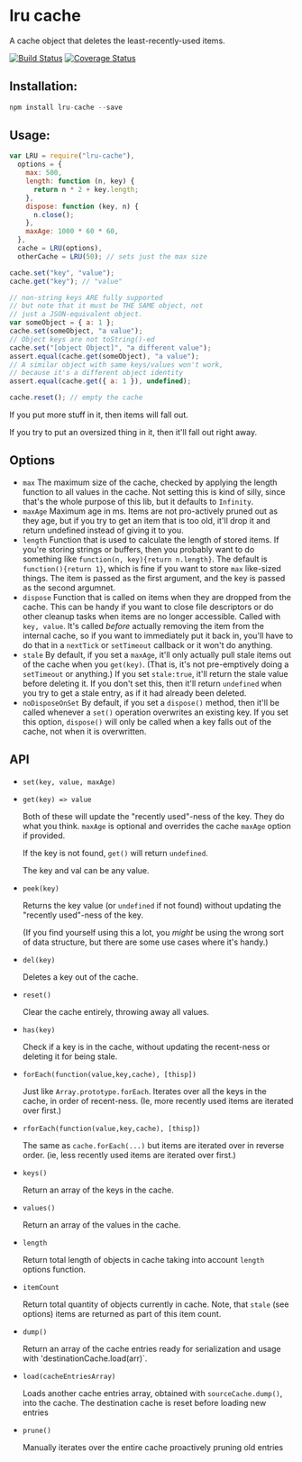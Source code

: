 # lru cache

A cache object that deletes the least-recently-used items.

[![Build Status](https://travis-ci.org/isaacs/node-lru-cache.svg?branch=master)](https://travis-ci.org/isaacs/node-lru-cache) [![Coverage Status](https://coveralls.io/repos/isaacs/node-lru-cache/badge.svg?service=github)](https://coveralls.io/github/isaacs/node-lru-cache)

## Installation:

```javascript
npm install lru-cache --save
```

## Usage:

```javascript
var LRU = require("lru-cache"),
  options = {
    max: 500,
    length: function (n, key) {
      return n * 2 + key.length;
    },
    dispose: function (key, n) {
      n.close();
    },
    maxAge: 1000 * 60 * 60,
  },
  cache = LRU(options),
  otherCache = LRU(50); // sets just the max size

cache.set("key", "value");
cache.get("key"); // "value"

// non-string keys ARE fully supported
// but note that it must be THE SAME object, not
// just a JSON-equivalent object.
var someObject = { a: 1 };
cache.set(someObject, "a value");
// Object keys are not toString()-ed
cache.set("[object Object]", "a different value");
assert.equal(cache.get(someObject), "a value");
// A similar object with same keys/values won't work,
// because it's a different object identity
assert.equal(cache.get({ a: 1 }), undefined);

cache.reset(); // empty the cache
```

If you put more stuff in it, then items will fall out.

If you try to put an oversized thing in it, then it'll fall out right
away.

## Options

- `max` The maximum size of the cache, checked by applying the length
  function to all values in the cache. Not setting this is kind of
  silly, since that's the whole purpose of this lib, but it defaults
  to `Infinity`.
- `maxAge` Maximum age in ms. Items are not pro-actively pruned out
  as they age, but if you try to get an item that is too old, it'll
  drop it and return undefined instead of giving it to you.
- `length` Function that is used to calculate the length of stored
  items. If you're storing strings or buffers, then you probably want
  to do something like `function(n, key){return n.length}`. The default is
  `function(){return 1}`, which is fine if you want to store `max`
  like-sized things. The item is passed as the first argument, and
  the key is passed as the second argumnet.
- `dispose` Function that is called on items when they are dropped
  from the cache. This can be handy if you want to close file
  descriptors or do other cleanup tasks when items are no longer
  accessible. Called with `key, value`. It's called _before_
  actually removing the item from the internal cache, so if you want
  to immediately put it back in, you'll have to do that in a
  `nextTick` or `setTimeout` callback or it won't do anything.
- `stale` By default, if you set a `maxAge`, it'll only actually pull
  stale items out of the cache when you `get(key)`. (That is, it's
  not pre-emptively doing a `setTimeout` or anything.) If you set
  `stale:true`, it'll return the stale value before deleting it. If
  you don't set this, then it'll return `undefined` when you try to
  get a stale entry, as if it had already been deleted.
- `noDisposeOnSet` By default, if you set a `dispose()` method, then
  it'll be called whenever a `set()` operation overwrites an existing
  key. If you set this option, `dispose()` will only be called when a
  key falls out of the cache, not when it is overwritten.

## API

- `set(key, value, maxAge)`
- `get(key) => value`

  Both of these will update the "recently used"-ness of the key.
  They do what you think. `maxAge` is optional and overrides the
  cache `maxAge` option if provided.

  If the key is not found, `get()` will return `undefined`.

  The key and val can be any value.

- `peek(key)`

  Returns the key value (or `undefined` if not found) without
  updating the "recently used"-ness of the key.

  (If you find yourself using this a lot, you _might_ be using the
  wrong sort of data structure, but there are some use cases where
  it's handy.)

- `del(key)`

  Deletes a key out of the cache.

- `reset()`

  Clear the cache entirely, throwing away all values.

- `has(key)`

  Check if a key is in the cache, without updating the recent-ness
  or deleting it for being stale.

- `forEach(function(value,key,cache), [thisp])`

  Just like `Array.prototype.forEach`. Iterates over all the keys
  in the cache, in order of recent-ness. (Ie, more recently used
  items are iterated over first.)

- `rforEach(function(value,key,cache), [thisp])`

  The same as `cache.forEach(...)` but items are iterated over in
  reverse order. (ie, less recently used items are iterated over
  first.)

- `keys()`

  Return an array of the keys in the cache.

- `values()`

  Return an array of the values in the cache.

- `length`

  Return total length of objects in cache taking into account
  `length` options function.

- `itemCount`

  Return total quantity of objects currently in cache. Note, that
  `stale` (see options) items are returned as part of this item
  count.

- `dump()`

  Return an array of the cache entries ready for serialization and usage
  with 'destinationCache.load(arr)`.

- `load(cacheEntriesArray)`

  Loads another cache entries array, obtained with `sourceCache.dump()`,
  into the cache. The destination cache is reset before loading new entries

- `prune()`

  Manually iterates over the entire cache proactively pruning old entries
